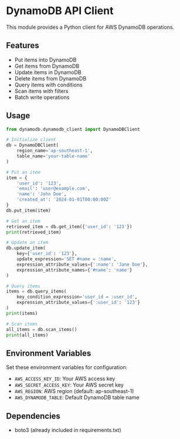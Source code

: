 # DynamoDB API Client

This module provides a Python client for AWS DynamoDB operations.

## Features

- Put items into DynamoDB
- Get items from DynamoDB
- Update items in DynamoDB
- Delete items from DynamoDB
- Query items with conditions
- Scan items with filters
- Batch write operations

## Usage

```python
from dynamodb.dynamodb_client import DynamoDBClient

# Initialize client
db = DynamoDBClient(
    region_name='ap-southeast-1',
    table_name='your-table-name'
)

# Put an item
item = {
    'user_id': '123',
    'email': 'user@example.com',
    'name': 'John Doe',
    'created_at': '2024-01-01T00:00:00Z'
}
db.put_item(item)

# Get an item
retrieved_item = db.get_item({'user_id': '123'})
print(retrieved_item)

# Update an item
db.update_item(
    key={'user_id': '123'},
    update_expression='SET #name = :name',
    expression_attribute_values={':name': 'Jane Doe'},
    expression_attribute_names={'#name': 'name'}
)

# Query items
items = db.query_items(
    key_condition_expression='user_id = :user_id',
    expression_attribute_values={':user_id': '123'}
)
print(items)

# Scan items
all_items = db.scan_items()
print(all_items)
```

## Environment Variables

Set these environment variables for configuration:

- `AWS_ACCESS_KEY_ID`: Your AWS access key
- `AWS_SECRET_ACCESS_KEY`: Your AWS secret key
- `AWS_REGION`: AWS region (default: ap-southeast-1)
- `AWS_DYNAMODB_TABLE`: Default DynamoDB table name

## Dependencies

- boto3 (already included in requirements.txt)

